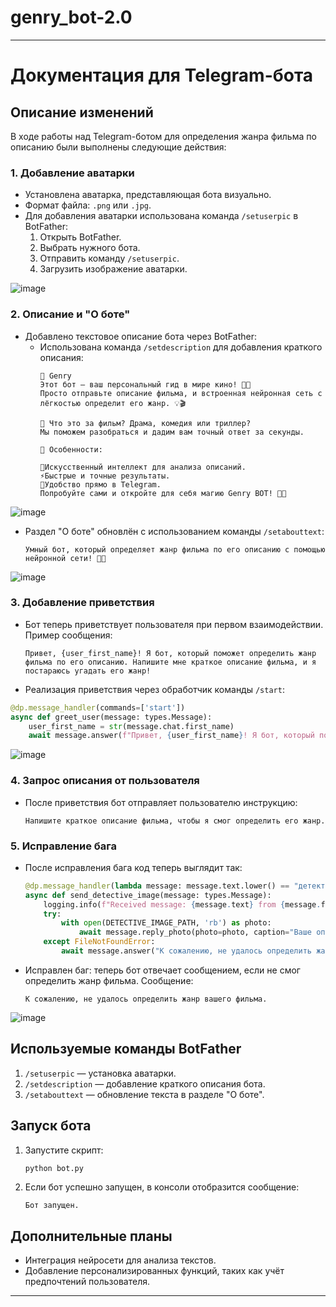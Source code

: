 # genry_bot-2.0
---

# Документация для Telegram-бота

## Описание изменений

В ходе работы над Telegram-ботом для определения жанра фильма по описанию были выполнены следующие действия:

### 1. Добавление аватарки

- Установлена аватарка, представляющая бота визуально.
- Формат файла: `.png` или `.jpg`.
- Для добавления аватарки использована команда `/setuserpic` в BotFather:
  1. Открыть BotFather.
  2. Выбрать нужного бота.
  3. Отправить команду `/setuserpic`.
  4. Загрузить изображение аватарки.
     
![image](https://github.com/user-attachments/assets/cffda5d5-3617-47fe-ada2-1d408ed57c7a)



### 2. Описание и "О боте"

- Добавлено текстовое описание бота через BotFather:
  - Использована команда `/setdescription` для добавления краткого описания:
    ```
    🎥 Genry 
    Этот бот — ваш персональный гид в мире кино! 🧠✨
    Просто отправьте описание фильма, и встроенная нейронная сеть с лёгкостью определит его жанр. 💡🎬

    🤔 Что это за фильм? Драма, комедия или триллер?
    Мы поможем разобраться и дадим вам точный ответ за секунды.

    📌 Особенности:

    🧠Искусственный интеллект для анализа описаний.
    ⚡️Быстрые и точные результаты.
    📱Удобство прямо в Telegram.
    Попробуйте сами и откройте для себя магию Genry BOT! 🍿🚀
    ```
![image](https://github.com/user-attachments/assets/ee0192f1-7769-4dbd-84c7-45ea9090ade2)

- Раздел "О боте" обновлён с использованием команды `/setabouttext`:
  ```
  Умный бот, который определяет жанр фильма по его описанию с помощью нейронной сети! 🧠✨
  ```
![image](https://github.com/user-attachments/assets/dc363004-5d78-4bae-a919-8bceb3a99d69)


### 3. Добавление приветствия

- Бот теперь приветствует пользователя при первом взаимодействии. Пример сообщения:
  ```
  Привет, {user_first_name}! Я бот, который поможет определить жанр фильма по его описанию. Напишите мне краткое описание фильма, и я постараюсь угадать его жанр!
  ```

- Реализация приветствия через обработчик команды `/start`:

```python
@dp.message_handler(commands=['start'])
async def greet_user(message: types.Message):
    user_first_name = str(message.chat.first_name)
    await message.answer(f"Привет, {user_first_name}! Я бот, который поможет определить жанр фильма по его описанию. Напишите мне краткое описание фильма, и я постараюсь угадать его жанр!")
```
![image](https://github.com/user-attachments/assets/38e49527-fe09-4a8f-9ab2-1cb1bd7071c4)


### 4. Запрос описания от пользователя

- После приветствия бот отправляет пользователю инструкцию:
  ```
  Напишите краткое описание фильма, чтобы я смог определить его жанр.
  ```


### 5. Исправление бага

- После исправления бага код теперь выглядит так:
  ```python
  @dp.message_handler(lambda message: message.text.lower() == "детектив")
  async def send_detective_image(message: types.Message):
      logging.info(f"Received message: {message.text} from {message.from_user.username}")
      try:
          with open(DETECTIVE_IMAGE_PATH, 'rb') as photo:
              await message.reply_photo(photo=photo, caption="Ваше описание похоже на жанр детектив")
      except FileNotFoundError:
          await message.answer("К сожалению, не удалось определить жанр вашего фильма")
  ```
- Исправлен баг: теперь бот отвечает сообщением, если не смог определить жанр фильма. Сообщение:
  ```
  К сожалению, не удалось определить жанр вашего фильма.
  ```


![image](https://github.com/user-attachments/assets/7f206908-777e-40c7-b5a9-f3fad7ee8221)


## Используемые команды BotFather

1. `/setuserpic` — установка аватарки.
2. `/setdescription` — добавление краткого описания бота.
3. `/setabouttext` — обновление текста в разделе "О боте".

## Запуск бота

1. Запустите скрипт:
   ```bash
   python bot.py
   ```
2. Если бот успешно запущен, в консоли отобразится сообщение:
   ```
   Бот запущен.
   ```

## Дополнительные планы

- Интеграция нейросети для анализа текстов.
- Добавление персонализированных функций, таких как учёт предпочтений пользователя.

--- 
